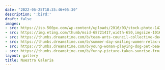 ```yaml
---
date: "2022-06-25T18:35:46+05:30"
description: ':bird:'
draft: false
images:
- src: https://iso.500px.com/wp-content/uploads/2016/03/stock-photo-142984111-1500x1000.jpg
- src: https://img.etimg.com/thumb/msid-68721417,width-650,imgsize-1016106,,resizemode-4,quality-100/nature1_gettyimages.jpg
- src: https://thumbs.dreamstime.com/b/team-ants-council-collective-decision-work-17037482.jpg
- src: https://thumbs.dreamstime.com/b/summer-day-smiling-women-relax-wearing-red-dress-fashion-standing-wooden-bridge-over-sea-blue-sky-background-summer-107411998.jpg
- src: https://thumbs.dreamstime.com/b/young-woman-playing-dog-pet-beach-sunrise-sunset-girl-dog-having-fun-seasid-seaside-cute-neglected-stay-66480218.jpg
- src: https://thumbs.dreamstime.com/b/funny-picture-taken-sunrise-frozen-lake-perspective-rider-retro-bicycle-sunrise-personal-211066044.jpg
layout: gallery
title: Nuestra Galeria
---
```

